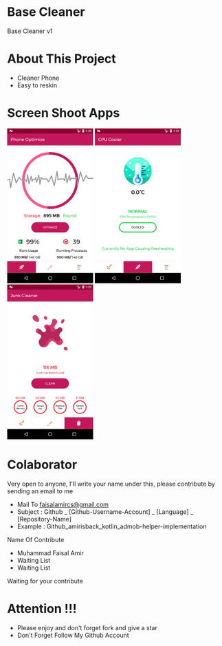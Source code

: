 # Base Cleaner
Base Cleaner v1

# About This Project
- Cleaner Phone
- Easy to reskin

# Screen Shoot Apps
<span align="center"><img width="200px" height="360px" src="docs/image/ss_optimize.png"></span>
<span align="center"><img width="200px" height="360px" src="docs/image/ss_cpu.png"></span>
<span align="center"><img width="200px" height="360px" src="docs/image/ss_junk.png"></span>

# Colaborator
Very open to anyone, I'll write your name under this, please contribute by sending an email to me

- Mail To faisalamircs@gmail.com
- Subject : Github _ [Github-Username-Account] _ [Language] _ [Repository-Name]
- Example : Github_amirisback_kotlin_admob-helper-implementation

Name Of Contribute
- Muhammad Faisal Amir
- Waiting List
- Waiting List

Waiting for your contribute

# Attention !!!
- Please enjoy and don't forget fork and give a star
- Don't Forget Follow My Github Account
